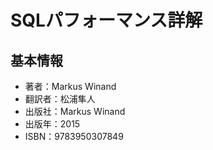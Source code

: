 # SQLパフォーマンス詳解

## 基本情報
- 著者：Markus Winand
- 翻訳者：松浦隼人
- 出版社：Markus Winand
- 出版年：2015
- ISBN：9783950307849

